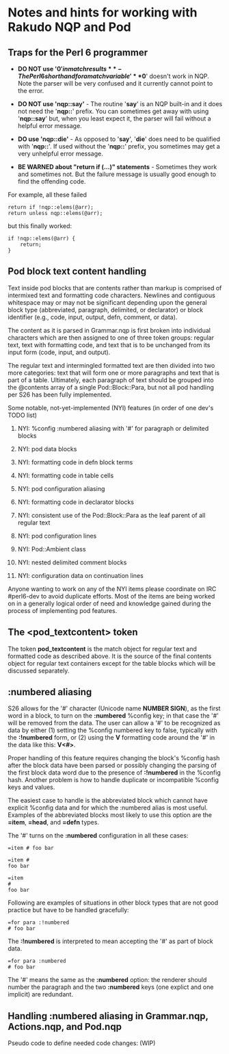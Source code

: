 # Notes and hints for working with Rakudo NQP and Pod

## Traps for the Perl 6 programmer

+ **DO NOT use '$0' in match results** - The Perl 6 shorthand for a match variable '**$0**' doesn't
  work in NQP. Note the parser will be very confused and it currently cannot point to the error.
  
+ **DO NOT use 'nqp::say'** - The routine '**say**' is an NQP built-in and it does not need
  the '**nqp::**' prefix. You can sometimes get away with using '**nqp::say**' but, when you least
  expect it, the parser will fail without a helpful error message.

+ **DO use 'nqp::die'** - As opposed to '**say**', '**die**' does need to be qualified with '**nqp::**'.
  If used without the '**nqp::**' prefix, you sometimes may get a very unhelpful error message.

+ **BE WARNED about "return if (...)" statements** - Sometimes they  work and sometimes not. But the
  failure message is usually good enough to find the offending code.
  
For example, all these failed
 
```
return if !nqp::elems(@arr);
return unless nqp::elems(@arr);
```
but this finally worked:

```
if !nqp::elems(@arr) {
    return;
}
```
  
## Pod block text content handling

Text inside pod blocks that are contents rather than markup is comprised of
intermixed text and formatting code characters. Newlines and contiguous
whitespace may or may not be significant depending upon the general block type
(abbreviated, paragraph, delimited, or declarator) or block identifier (e.g.,
code, input, output, defn, comment, or data).

The content as it is parsed in Grammar.nqp is first broken into individual
characters which are then assigned to one of three token groups: regular text, text with
formatting code, and text that is to be unchanged from its input form
(code, input, and output).

The regular text and intermingled formatted text are then divided into two more
categories: text that will form one or more paragraphs and text that is part
of a table.  Ultimately, each paragraph of text should be grouped into the
@contents array of a single Pod::Block::Para, but not all pod handling per S26
has been fully implemented.

Some notable, not-yet-implemented (NYI) features (in order of one dev's TODO list)

1. NYI: %config :numbered aliasing with '#' for paragraph or delimited blocks

2. NYI: pod data blocks

3. NYI: formatting code in defn block terms

4. NYI: formatting code in table cells

5. NYI: pod configuration aliasing

6. NYI: formatting code in declarator blocks

7. NYI: consistent use of the Pod::Block::Para as the leaf parent of all regular text

8. NYI: pod configuration lines

9. NYI: Pod::Ambient class

10. NYI: nested delimited comment blocks

11. NYI: configuration data on continuation lines

Anyone wanting to work on any of the NYI items please coordinate on IRC #perl6-dev to
avoid duplicate efforts.  Most of the items are being worked on in a generally logical
order of need and knowledge gained during the process of implementing pod features.

## The <pod_textcontent> token

The token **pod_textcontent** is the match object for regular text and formatted code as
described above. It is the source of the final contents object for regular text containers
except for the table blocks which will be discussed separately.

## :numbered aliasing

S26 allows for the '#' character (Unicode name **NUMBER SIGN**), as the first word in a block, 
to turn on the **:numbered** %config key; in that case the '#' will be removed from the data.
The user can allow a '#' to be recognized as data by either (1) setting the %config numbered
key to false, typically with the **:!numbered** form, or (2) using the **V** formatting code
around the '#' in the data like this: **V<#>**.

Proper handling of this feature requires changing the block's %config hash after the block data have been
parsed or possibly changing the parsing of the first block data word due to the presence of **:!numbered** in
the %config hash. Another problem is how to handle duplicate or incompatible %config keys and values.

The easiest case to handle is the abbreviated block which cannot have explicit %config data and for
which the :numbered alias is most useful. Examples of the abbreviated blocks most likely to
use this option are the **=item**, **=head**, and **=defn** types.

The '#' turns on the **:numbered** configuration in all these cases:

```
=item # foo bar

=item #
foo bar

=item
#
foo bar
```

Following are examples of situations in other block types that are
not good practice but have to be handled gracefully:

```
=for para :!numbered
# foo bar
```

The **:!numbered** is interpreted to mean accepting the '#' as part of block data.

```
=for para :numbered
# foo bar
```

The '#' means the same as the **:numbered** option: the renderer should number the
paragraph and the two **:numbered** keys (one explict and one implicit) are redundant.
  
## Handling :numbered aliasing in Grammar.nqp, Actions.nqp, and Pod.nqp

Pseudo code to define needed code changes: (WIP)
